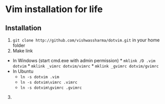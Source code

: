 # Vim installation for life

## Installation

1. `git clone http://github.com/vishwassharma/dotvim.git` in your home folder
2. Make link
  - In Windows (start cmd.exe with admin permission)
        * `mklink /D .vim dotvim`
        * `mklink _vimrc dotvim/vimrc`
        * `mklink _gvimrc dotvim/gvimrc`
  - In Ubuntu 
    * `ln -s dotvim .vim`
    * `ln -s dotvim\vimrc .vimrc`
    * `ln -s dotvim\gvimrc .gvimrc`
3. 

